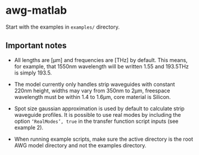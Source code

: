 # awg-matlab
Start with the examples in `examples/` directory.

## Important notes
* All lengths are [µm] and frequencies are [THz] by default. This means, for example, that 1550nm wavelength will be written 1.55 and 193.5THz is simply 193.5.

* The model currently only handles strip waveguides with constant 220nm height, widths may vary from 350nm to 2µm, freespace wavelength must be within 1.4 to 1.6µm, core material is Silicon.

* Spot size gaussian approximation is used by default to calculate strip waveguide profiles. It is possible to use real modes by including the option `‘RealModes’, true` in the transfer function script inputs (see example 2).

* When running example scripts, make sure the active directory is the root AWG model directory and not the examples directory.
